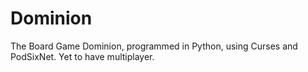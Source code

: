 # Dominion
The Board Game Dominion, programmed in Python, using Curses and PodSixNet.
Yet to have multiplayer. 
